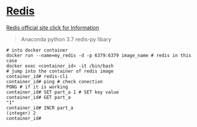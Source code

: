 # <u> Redis</u> 

[Redis official site click for Information](https://redislabs.com)

> Anaconda python 3.7 redis-py libary

    # into docker container 
    docker run --name=my_redis -d -p 6379:6379 image_name # redis in this case
    docker exec <container_id> -it /bin/bash 
    # jump into the container of redis image
    container_id# redis-cli
    container_id# ping # check conection
    PONG # if it is working
    container_id# SET part_a 1 # SET key value
    container_id# GET part_a
    "1"
    container_id# INCR part_a
    (integer) 2
    container_id#
